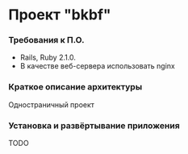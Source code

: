 # Проект "bkbf"

### Требования к П.О.

* Rails, Ruby 2.1.0.
* В качестве веб-сервера использовать nginx

### Краткое описание архитектуры

Одностраничный проект

### Установка и развёртывание приложения

TODO
